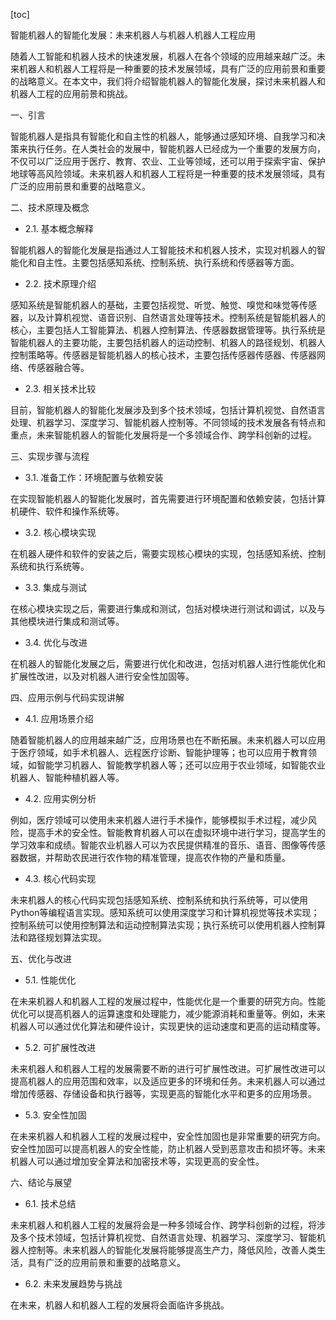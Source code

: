 
[toc]                    
                
                
智能机器人的智能化发展：未来机器人与机器人机器人工程应用

随着人工智能和机器人技术的快速发展，机器人在各个领域的应用越来越广泛。未来机器人和机器人工程将是一种重要的技术发展领域，具有广泛的应用前景和重要的战略意义。在本文中，我们将介绍智能机器人的智能化发展，探讨未来机器人和机器人工程的应用前景和挑战。

一、引言

智能机器人是指具有智能化和自主性的机器人，能够通过感知环境、自我学习和决策来执行任务。在人类社会的发展中，智能机器人已经成为一个重要的发展方向，不仅可以广泛应用于医疗、教育、农业、工业等领域，还可以用于探索宇宙、保护地球等高风险领域。未来机器人和机器人工程将是一种重要的技术发展领域，具有广泛的应用前景和重要的战略意义。

二、技术原理及概念

- 2.1. 基本概念解释

智能机器人的智能化发展是指通过人工智能技术和机器人技术，实现对机器人的智能化和自主性。主要包括感知系统、控制系统、执行系统和传感器等方面。

- 2.2. 技术原理介绍

感知系统是智能机器人的基础，主要包括视觉、听觉、触觉、嗅觉和味觉等传感器，以及计算机视觉、语音识别、自然语言处理等技术。控制系统是智能机器人的核心，主要包括人工智能算法、机器人控制算法、传感器数据管理等。执行系统是智能机器人的主要功能，主要包括机器人的运动控制、机器人的路径规划、机器人控制策略等。传感器是智能机器人的核心技术，主要包括传感器传感器、传感器网络、传感器融合等。

- 2.3. 相关技术比较

目前，智能机器人的智能化发展涉及到多个技术领域，包括计算机视觉、自然语言处理、机器学习、深度学习、智能机器人控制等。不同领域的技术发展各有特点和重点，未来智能机器人的智能化发展将是一个多领域合作、跨学科创新的过程。

三、实现步骤与流程

- 3.1. 准备工作：环境配置与依赖安装

在实现智能机器人的智能化发展时，首先需要进行环境配置和依赖安装，包括计算机硬件、软件和操作系统等。

- 3.2. 核心模块实现

在机器人硬件和软件的安装之后，需要实现核心模块的实现，包括感知系统、控制系统和执行系统等。

- 3.3. 集成与测试

在核心模块实现之后，需要进行集成和测试，包括对模块进行测试和调试，以及与其他模块进行集成和测试等。

- 3.4. 优化与改进

在机器人的智能化发展之后，需要进行优化和改进，包括对机器人进行性能优化和扩展性改进，以及对机器人进行安全性加固等。

四、应用示例与代码实现讲解

- 4.1. 应用场景介绍

随着智能机器人的应用越来越广泛，应用场景也在不断拓展。未来机器人可以应用于医疗领域，如手术机器人、远程医疗诊断、智能护理等；也可以应用于教育领域，如智能学习机器人、智能教学机器人等；还可以应用于农业领域，如智能农业机器人、智能种植机器人等。

- 4.2. 应用实例分析

例如，医疗领域可以使用未来机器人进行手术操作，能够模拟手术过程，减少风险，提高手术的安全性。智能教育机器人可以在虚拟环境中进行学习，提高学生的学习效率和成绩。智能农业机器人可以为农民提供精准的音乐、语音、图像等传感器数据，并帮助农民进行农作物的精准管理，提高农作物的产量和质量。

- 4.3. 核心代码实现

未来机器人的核心代码实现包括感知系统、控制系统和执行系统等，可以使用Python等编程语言实现。感知系统可以使用深度学习和计算机视觉等技术实现；控制系统可以使用控制算法和运动控制算法实现；执行系统可以使用机器人控制算法和路径规划算法实现。

五、优化与改进

- 5.1. 性能优化

在未来机器人和机器人工程的发展过程中，性能优化是一个重要的研究方向。性能优化可以提高机器人的运算速度和处理能力，减少能源消耗和重量等。例如，未来机器人可以通过优化算法和硬件设计，实现更快的运动速度和更高的运动精度等。

- 5.2. 可扩展性改进

未来机器人和机器人工程的发展需要不断的进行可扩展性改进。可扩展性改进可以提高机器人的应用范围和效率，以及适应更多的环境和任务。未来机器人可以通过增加传感器、存储设备和执行器等，实现更高的智能化水平和更多的应用场景。

- 5.3. 安全性加固

在未来机器人和机器人工程的发展过程中，安全性加固也是非常重要的研究方向。安全性加固可以提高机器人的安全性能，防止机器人受到恶意攻击和损坏等。未来机器人可以通过增加安全算法和加密技术等，实现更高的安全性。

六、结论与展望

- 6.1. 技术总结

未来机器人和机器人工程的发展将会是一种多领域合作、跨学科创新的过程，将涉及多个技术领域，包括计算机视觉、自然语言处理、机器学习、深度学习、智能机器人控制等。未来机器人的智能化发展将能够提高生产力，降低风险，改善人类生活，具有广泛的应用前景和重要的战略意义。

- 6.2. 未来发展趋势与挑战

在未来，机器人和机器人工程的发展将会面临许多挑战。

